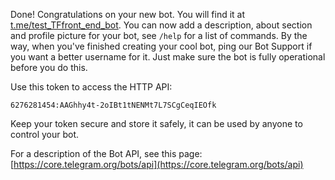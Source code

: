 Done! Congratulations on your new bot. You will find it at [t.me/test_TFfront_end_bot](t.me/test_TFfront_end_bot). You can now add a description, about section and profile picture for your bot, see `/help` for a list of commands. By the way, when you've finished creating your cool bot, ping our Bot Support if you want a better username for it. Just make sure the bot is fully operational before you do this.

Use this token to access the HTTP API:
```
6276281454:AAGhhy4t-2oIBt1tNENMt7L7SCgCeqIEOfk
```
Keep your token secure and store it safely, it can be used by anyone to control your bot.

For a description of the Bot API, see this page: [https://core.telegram.org/bots/api](https://core.telegram.org/bots/api)
